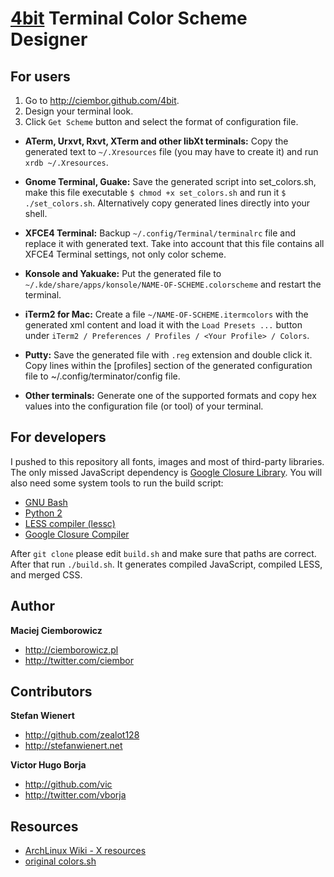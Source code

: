 [4bit](http://ciembor.github.com/4bit) Terminal Color Scheme Designer
=========

For users
---------

1. Go to http://ciembor.github.com/4bit.
2. Design your terminal look.
3. Click `Get Scheme` button and select the format of configuration file.

* __ATerm, Urxvt, Rxvt, XTerm and other libXt terminals:__
Copy the generated text to `~/.Xresources` file (you may have to create it) and run `xrdb ~/.Xresources`.

* __Gnome Terminal, Guake:__
Save the generated script into set_colors.sh, make this file executable `$ chmod +x set_colors.sh` and run it `$ ./set_colors.sh`. Alternatively copy generated lines directly into your shell.

* __XFCE4 Terminal:__
Backup `~/.config/Terminal/terminalrc` file and replace it with generated text. Take into account that this file contains all XFCE4 Terminal settings, not only color scheme.

* __Konsole and Yakuake:__
Put the generated file to `~/.kde/share/apps/konsole/NAME-OF-SCHEME.colorscheme` and restart the terminal.

* __iTerm2 for Mac:__
Create a file `~/NAME-OF-SCHEME.itermcolors` with the generated xml
content and load it with the `Load Presets ...` button under
`iTerm2 / Preferences / Profiles / <Your Profile> / Colors`.

* __Putty:__
Save the generated file with `.reg` extension and double click it.
Copy lines within the [profiles] section of the generated configuration file to ~/.config/terminator/config file.

* __Other terminals:__
Generate one of the supported formats and copy hex values into the configuration file (or tool) of your terminal.

For developers
---------

I pushed to this repository all fonts, images and most of third-party libraries. The only missed JavaScript dependency is [Google Closure Library](https://developers.google.com/closure/library/).
You will also need some system tools to run the build script:
* [GNU Bash](http://www.gnu.org/software/bash/)
* [Python 2](http://www.python.org/download/releases/2.7.2/)
* [LESS compiler (lessc)](http://lesscss.org/)
* [Google Closure Compiler](https://developers.google.com/closure/compiler/)

After `git clone` please edit `build.sh` and make sure that paths are correct. After that run `./build.sh`. It generates compiled JavaScript, compiled LESS, and merged CSS.

Author
---------

__Maciej Ciemborowicz__

* http://ciemborowicz.pl
* http://twitter.com/ciembor

Contributors
---------

__Stefan Wienert__

* http://github.com/zealot128
* http://stefanwienert.net

__Victor Hugo Borja__

* http://github.com/vic
* http://twitter.com/vborja

Resources
---------

* [ArchLinux Wiki - X resources](https://wiki.archlinux.org/index.php/X_resources)
* [original colors.sh](http://code.google.com/p/iterm2/source/browse/trunk/tests/colors.sh)
